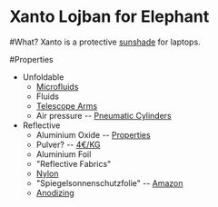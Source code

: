 Xanto Lojban for Elephant
=========================

#What?
Xanto is a protective [sunshade](https://en.wikipedia.org/wiki/Sunshade) for laptops.


#Properties

* Unfoldable
  - [Microfluids](https://en.wikipedia.org/wiki/Microfluidics)
  - Fluids
  - [Telescope Arms](https://en.wikipedia.org/wiki/Telescopic_cylinder)
  - Air pressure -- [Pneumatic Cylinders](https://en.wikipedia.org/wiki/Pneumatic_cylinder)
* Reflective
  - Aluminium Oxide -- [Properties](http://webbook.nist.gov/cgi/cbook.cgi?ID=C1344281&Type=THZ-IR-SPEC&Index=0)
   - Pulver? -- [4€/KG](http://www.ebay.at/itm/SANDSTRAHL-PULVER-SANDSTRAHLGUT-SAND-STRAHL-PULVER-ALUMINIUM-OXID-SANDSTRAHLER-/360548889399?pt=DE_Baby_Kind_Baby_T%C3%BCr_Treppenschutz&hash=item53f2637337)
  - Aluminium Foil
  - "Reflective Fabrics"
   - [Nylon](http://www.ahh.biz/fabric/specialized/metallic_mirror_finish_nylon_ripstop.php)
   - "Spiegelsonnenschutzfolie" -- [Amazon](http://www.amazon.de/dp/B004Q90SV2)
   - [Anodizing](https://en.wikipedia.org/wiki/Anodizing)
